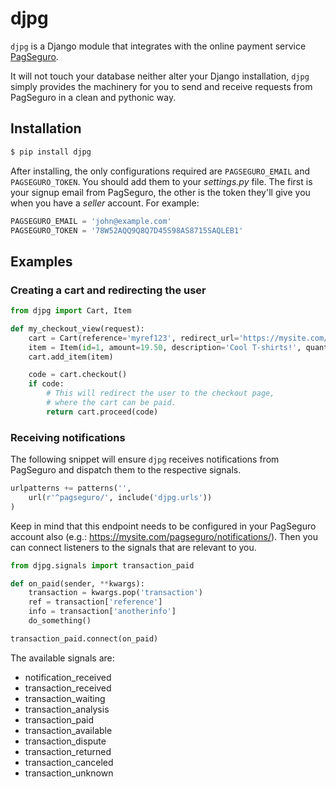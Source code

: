 # djpg

`djpg` is a Django module that integrates with the online payment service [PagSeguro](https://pagseguro.uol.com.br/).

It will not touch your database neither alter your Django installation, `djpg` simply provides the machinery for you to send and receive requests from PagSeguro in a clean and pythonic way.


## Installation

```bash
$ pip install djpg
```

After installing, the only configurations required are `PAGSEGURO_EMAIL` and `PAGSEGURO_TOKEN`. You should add them to your *settings.py* file. The first is your signup email from PagSeguro, the other is the token they'll give you when you have a *seller* account. For example:

```python
PAGSEGURO_EMAIL = 'john@example.com'
PAGSEGURO_TOKEN = '78W52AQQ9Q8Q7D45S98AS8715SAQLEB1'
```


## Examples

### Creating a cart and redirecting the user

```python
from djpg import Cart, Item

def my_checkout_view(request):
	cart = Cart(reference='myref123', redirect_url='https://mysite.com/')
	item = Item(id=1, amount=19.50, description='Cool T-shirts!', quantity=2)
	cart.add_item(item)

	code = cart.checkout()
	if code:
		# This will redirect the user to the checkout page,
		# where the cart can be paid.
		return cart.proceed(code)
```

### Receiving notifications

The following snippet will ensure `djpg` receives notifications from PagSeguro and dispatch them to the respective signals.

```python
urlpatterns += patterns('',
	url(r'^pagseguro/', include('djpg.urls'))
)
```

Keep in mind that this endpoint needs to be configured in your PagSeguro account also (e.g.: https://mysite.com/pagseguro/notifications/).
Then you can connect listeners to the signals that are relevant to you.

```python
from djpg.signals import transaction_paid

def on_paid(sender, **kwargs):
	transaction = kwargs.pop('transaction')
	ref = transaction['reference']
	info = transaction['anotherinfo']
	do_something()

transaction_paid.connect(on_paid)
```

The available signals are:
- notification_received
- transaction_received
- transaction_waiting
- transaction_analysis
- transaction_paid
- transaction_available
- transaction_dispute
- transaction_returned
- transaction_canceled
- transaction_unknown
